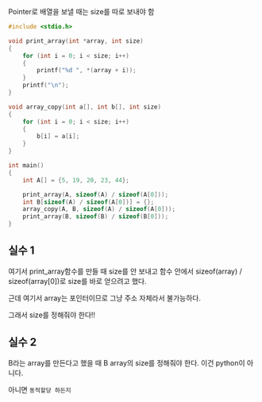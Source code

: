 Pointer로 배열을 보낼 때는 size를 따로 보내야 함

```c
#include <stdio.h>

void print_array(int *array, int size)
{
    for (int i = 0; i < size; i++)
    {
        printf("%d ", *(array + i));
    }
    printf("\n");
}

void array_copy(int a[], int b[], int size)
{
    for (int i = 0; i < size; i++)
    {
        b[i] = a[i];
    }
}

int main()
{
    int A[] = {5, 19, 20, 23, 44};

    print_array(A, sizeof(A) / sizeof(A[0]));
    int B[sizeof(A) / sizeof(A[0])] = {};
    array_copy(A, B, sizeof(A) / sizeof(A[0]));
    print_array(B, sizeof(B) / sizeof(B[0]));
}
```

## 실수 1
여기서 print_array함수를 만들 때 size를 안 보내고 함수 안에서 sizeof(array) / sizeof(array[0])로 size를 바로 얻으려고 했다.

근데 여기서 array는 포인터이므로 그냥 주소 자체라서 불가능하다.

그래서 size를 정해줘야 한다!!

## 실수 2
B라는 array를 만든다고 했을 때 B array의 size를 정해줘야 한다.
이건 python이 아니다.

아니면 `동적할당 하든지`
